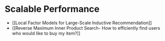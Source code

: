 # Scalable Performance

- [[Local Factor Models for Large-Scale Inductive Recommendation]]
- [[Reverse Maximum Inner Product Search- How to efficiently find users who would like to buy my item?]]
